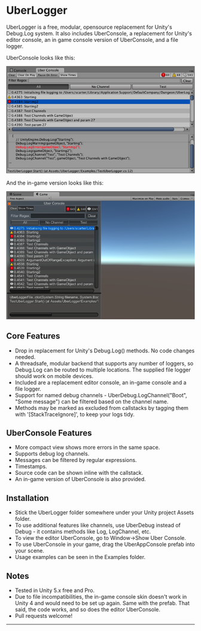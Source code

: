 # UberLogger
UberLogger is a free, modular, opensource replacement for Unity's
Debug.Log system. It also includes UberConsole, a replacement for
Unity's editor console, an in game console version of UberConsole, and
a file logger.

UberConsole looks like this:

![](Pics/UberConsoleEditor.png)

And the in-game version looks like this:

![](Pics/UberConsoleGame.png)

## Core Features
* Drop in replacement for Unity's Debug.Log() methods. No code changes
  needed.
* A threadsafe, modular backend that supports any number of loggers,
  so Debug.Log can be routed to multiple locations. The supplied file
  logger should work on mobile devices.
* Included are a replacement editor console, an in-game console and a
  file logger.
* Support for named debug channels - UberDebug.LogChannel("Boot", "Some
  message") can be filtered based on the channel name.
* Methods may be marked as excluded from callstacks by tagging them
  with '[StackTraceIgnore]', to keep your logs tidy.

## UberConsole Features
* More compact view shows more errors in the same space.
* Supports debug log channels.
* Messages can be filtered by regular expressions.
* Timestamps.
* Source code can be shown inline with the callstack.
* An in-game version of UberConsole is also provided.

## Installation
* Stick the UberLogger folder somewhere under your Unity project
  Assets folder.
* To use additional features like channels, use UberDebug instead of
  Debug - it contains methods like Log, LogChannel, etc.
* To view the editor UberConsole, go to Window->Show Uber Console.
* To use UberConsole in your game, drag the UberAppConsole prefab into
  your scene.
* Usage examples can be seen in the Examples folder.

## Notes
* Tested in Unity 5.x free and Pro.
* Due to file incompatibilities, the in-game console skin doesn't work
  in Unity 4 and would need to be set up again. Same with the
  prefab. That said, the code works, and so does the editor
  UberConsole.
* Pull requests welcome!

 * * * *

[UberLogger]: https://github.com/bbbscarter/UberLogger
